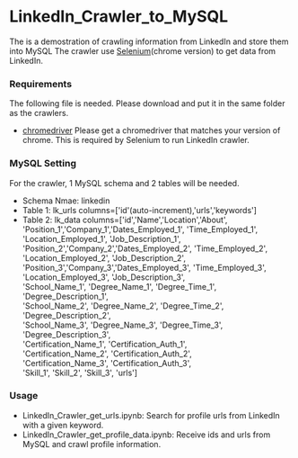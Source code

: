 # LinkedIn_Crawler_to_MySQL
The is a demostration of crawling information from LinkedIn and store them into MySQL
The crawler use [Selenium](https://github.com/SeleniumHQ/selenium)(chrome version) to get data from LinkedIn.

### Requirements
The following file is needed. Please download and put it in the same folder as the crawlers.
* [chromedriver](https://chromedriver.chromium.org/) Please get a chromedriver that matches your version of chrome. This is required by Selenium to run LinkedIn crawler.

### MySQL Setting
For the crawler, 1 MySQL schema and 2 tables will be needed.
* Schema Nmae: linkedin
* Table 1: lk_urls
    columns=['id'(auto-increment),'urls','keywords']
* Table 2: lk_data
    columns=['id','Name','Location','About',\
             'Position_1','Company_1','Dates_Employed_1', 'Time_Employed_1', 'Location_Employed_1', 'Job_Description_1',\
             'Position_2','Company_2','Dates_Employed_2', 'Time_Employed_2', 'Location_Employed_2', 'Job_Description_2',\
             'Position_3','Company_3','Dates_Employed_3', 'Time_Employed_3', 'Location_Employed_3', 'Job_Description_3',\
             'School_Name_1', 'Degree_Name_1', 'Degree_Time_1', 'Degree_Description_1', \
             'School_Name_2', 'Degree_Name_2', 'Degree_Time_2', 'Degree_Description_2', \
             'School_Name_3', 'Degree_Name_3', 'Degree_Time_3', 'Degree_Description_3', \
             'Certification_Name_1', 'Certification_Auth_1',\
             'Certification_Name_2', 'Certification_Auth_2',\
             'Certification_Name_3', 'Certification_Auth_3',\
             'Skill_1', 'Skill_2', 'Skill_3', 'urls']

### Usage
* LinkedIn_Crawler_get_urls.ipynb:
  Search for profile urls from LinkedIn with a given keyword.
* LinkedIn_Crawler_get_profile_data.ipynb:
  Receive ids and urls from MySQL and crawl profile information.
